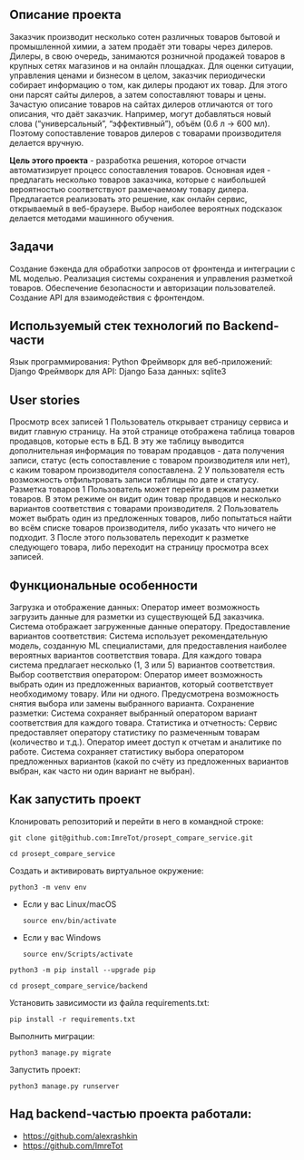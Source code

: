 ## Описание проекта
Заказчик производит несколько сотен различных товаров бытовой и промышленной химии, а затем продаёт эти товары через дилеров. Дилеры, в свою очередь, занимаются розничной продажей товаров в крупных сетях магазинов и на онлайн площадках. Для оценки ситуации, управления ценами и бизнесом в целом, заказчик периодически собирает информацию о том, как дилеры продают их товар. Для этого они парсят сайты дилеров, а затем сопоставляют товары и цены. Зачастую описание товаров на сайтах дилеров отличаются от того описания, что даёт заказчик. Например, могут добавляться новый слова (“универсальный”, “эффективный”), объём (0.6 л -> 600 мл). Поэтому сопоставление товаров дилеров с товарами производителя делается вручную.

**Цель этого проекта** - разработка решения, которое отчасти автоматизирует процесс сопоставления товаров. Основная идея - предлагать несколько товаров заказчика, которые с наибольшей вероятностью соответствуют размечаемому товару дилера. Предлагается реализовать это решение, как онлайн сервис, открываемый в веб-браузере. Выбор наиболее вероятных подсказок делается методами машинного обучения.

## Задачи
Создание бэкенда для обработки запросов от фронтенда и интеграции с
ML моделью.
Реализация системы сохранения и управления разметкой товаров.
Обеспечение безопасности и авторизации пользователей.
Создание API для взаимодействия с фронтендом.

## Используемый стек технологий по Backend-части
Язык программирования: Python
Фреймворк для веб-приложений: Django
Фреймворк для API: Django
База данных: sqlite3

## User stories
Просмотр всех записей
1
Пользователь открывает страницу сервиса и видит главную
страницу. На этой странице отображена таблица товаров продавцов, которые
есть в БД. В эту же таблицу выводится дополнительная информация по
товарам продавцов - дата получения записи, статус (есть сопоставление с
товаром производителя или нет), с каким товаром производителя
сопоставлена.
2
У пользователя есть возможность отфильтровать записи таблицы по дате и
статусу.
Разметка товаров
1
Пользователь может перейти в режим разметки товаров. В этом режиме он
видит один товар продавцов и несколько вариантов соответствия с товарами
производителя.
2
Пользователь может выбрать один из предложенных товаров, либо попытаться
найти во всём списке товаров производителя, либо указать что ничего не
подходит.
3
После этого пользователь переходит к разметке следующего товара, либо
переходит на страницу просмотра всех записей.

## Функциональные особенности
Загрузка и отображение данных:
Оператор имеет возможность загрузить данные для разметки из
существующей БД заказчика.
Система отображает загруженные данные оператору.
Предоставление вариантов соответствия:
Система использует рекомендательную модель, созданную ML
специалистами, для предоставления наиболее вероятных вариантов соответствия
товара.
Для каждого товара система предлагает несколько (1, 3 или 5) вариантов соответствия.
Выбор соответствия оператором:
Оператор имеет возможность выбрать один из предложенных вариантов,
который соответствует необходимому товару. Или ни одного.
Предусмотрена возможность снятия выбора или замены выбранного
варианта.
Сохранение разметки:
Система сохраняет выбранный оператором вариант соответствия для каждого
товара.
Статистика и отчетность:
Сервис предоставляет оператору статистику по размеченным товарам
(количество и т.д.).
Оператор имеет доступ к отчетам и аналитике по работе.
Система сохраняет статистику выбора оператором предложенных вариантов (какой по
счёту из предложенных вариантов выбран, как часто ни один вариант не выбран).


## Как запустить проект

Клонировать репозиторий и перейти в него в командной строке:

```
git clone git@github.com:ImreTot/prosept_compare_service.git
```

```
cd prosept_compare_service
```

Cоздать и активировать виртуальное окружение:

```
python3 -m venv env
```

* Если у вас Linux/macOS

    ```
    source env/bin/activate
    ```

* Если у вас Windows

    ```
    source env/Scripts/activate
    ```

```
python3 -m pip install --upgrade pip
```

```
cd prosept_compare_service/backend
```

Установить зависимости из файла requirements.txt:

```
pip install -r requirements.txt
```

Выполнить миграции:

```
python3 manage.py migrate
```

Запустить проект:

```
python3 manage.py runserver
```

## Над backend-частью проекта работали:

- https://github.com/alexrashkin
- https://github.com/ImreTot
